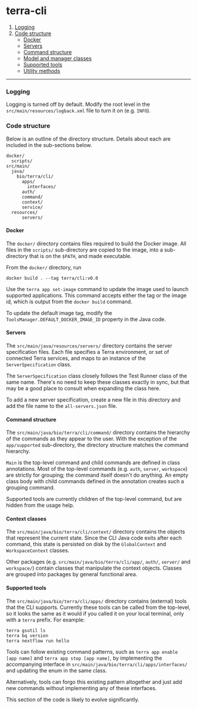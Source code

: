 # terra-cli

1. [Logging](#logging)
2. [Code structure](#code-structure)
    * [Docker](#docker)
    * [Servers](#servers)
    * [Command structure](#command-structure)
    * [Model and manager classes](#model-and-manager-classes)
    * [Supported tools](#supported-tools)
    * [Utility methods](#utility-methods)

-----

### Logging
Logging is turned off by default. Modify the root level in the `src/main/resources/logback.xml` file to turn it on (e.g. `INFO`).

### Code structure
Below is an outline of the directory structure. Details about each are included in the sub-sections below.
```
docker/
  scripts/
src/main/
  java/
    bio/terra/cli/
      apps/
        interfaces/
      auth/
      command/
      context/
      service/
  resources/
      servers/
```

#### Docker
The `docker/` directory contains files required to build the Docker image.
All files in the `scripts/` sub-directory are copied to the image, into a sub-directory that is on the `$PATH`, 
and made executable.

From the `docker/` directory, run
```
docker build . --tag terra/cli:v0.0
```
Use the `terra app set-image` command to update the image used to launch supported applications.
This command accepts either the tag or the image id, which is output from the `docker build` command.

To update the default image tag, modify the `ToolsManager.DEFAULT_DOCKER_IMAGE_ID` property in the Java code.

#### Servers
The `src/main/java/resources/servers/` directory contains the server specification files.
Each file specifies a Terra environment, or set of connected Terra services, and maps to an instance of the 
`ServerSpecification` class.

The `ServerSpecification` class closely follows the Test Runner class of the same name.
There's no need to keep these classes exactly in sync, but that may be a good place to consult when expanding the 
class here.

To add a new server specification, create a new file in this directory and add the file name to the `all-servers.json` 
file.

#### Command structure
The `src/main/java/bio/terra/cli/command/` directory contains the hierarchy of the commands as they appear to the user.
With the exception of the `app/supported` sub-directory, the directory structure matches the command hierarchy.

`Main` is the top-level command and child commands are defined in class annotations.
Most of the top-level commands (e.g. `auth`, `server`, `workspace`) are strictly for grouping; the command itself 
doesn't do anything.
An empty class body with child commands defined in the annotation creates such a grouping command.

Supported tools are currently children of the top-level command, but are hidden from the usage help.

#### Context classes
The `src/main/java/bio/terra/cli/context/` directory contains the objects that represent the current state.
Since the CLI Java code exits after each command, this state is persisted on disk by the `GlobalContext` and 
`WorkspaceContext` classes.

Other packages (e.g. `src/main/java/bio/terra/cli/app/`, `auth/`, `server/` and `workspace/`) contain classes that 
manipulate the context objects. Classes are grouped into packages by general functional area.

#### Supported tools
The `src/main/java/bio/terra/cli/apps/` directory contains (external) tools that the CLI supports.
Currently these tools can be called from the top-level, so it looks the same as it would if you called it on your 
local terminal, only with a `terra` prefix. For example:
```
terra gsutil ls
terra bq version
terra nextflow run hello
```

Tools can follow existing command patterns, such as `terra app enable [app name]` and `terra app stop [app name]`, by
implementing the accompanying interface in `src/main/java/bio/terra/cli/apps/interfaces/` and updating the enum in the
same class.

Alternatively, tools can forgo this existing pattern altogether and just add new commands without implementing any of
these interfaces.

This section of the code is likely to evolve significantly.

